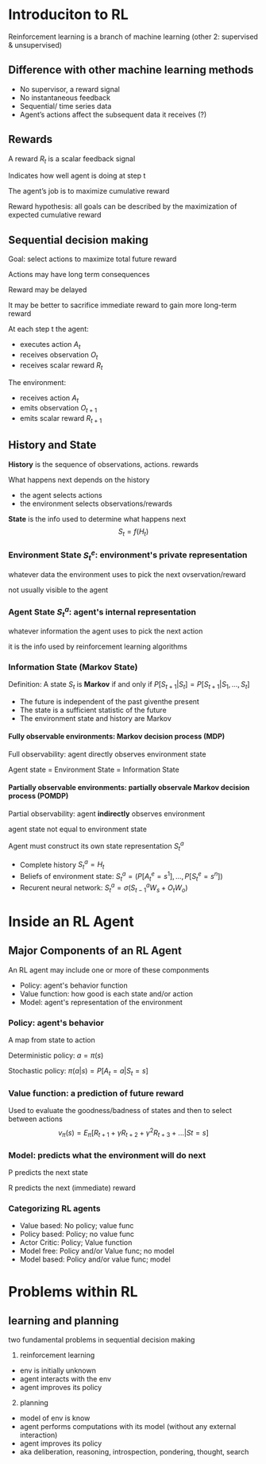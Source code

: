 # Introduciton to RL

Reinforcement learning is a branch of machine learning (other 2: supervised & unsupervised)

## Difference with other machine learning methods
- No supervisor, a reward signal
- No instantaneous feedback
- Sequential/ time series data
- Agent’s actions affect the subsequent data it receives (?)

## Rewards
A reward $R_t$ is a scalar feedback signal

Indicates how well agent is doing at step t

The agent’s job is to maximize cumulative reward

Reward hypothesis: all goals can be described by the maximization of expected cumulative reward

## Sequential decision making
Goal: select actions to maximize total future reward

Actions may have long term consequences

Reward may be delayed

It may be better to sacrifice immediate reward to gain more long-term reward

At each step t the agent:
- executes action $A_t$
- receives observation $O_t$
- receives scalar reward $R_t$

The environment:
- receives action $A_t$
- emits observation $O_{t+1}$
- emits scalar reward $R_{t+1}$

## History and State
**History** is the sequence of observations, actions. rewards

What happens next depends on the history
- the agent selects actions
- the environment selects observations/rewards

**State** is the info used to determine what happens next
$$
S_t = f(H_t)
$$

### Environment State $S_t^e$: environment's private representation
whatever data the environment uses to pick the next ovservation/reward

not usually visible to the agent

### Agent State $S_t^a$: agent's internal representation
whatever information the agent uses to pick the next action

it is the info used by reinforcement learning algorithms

### Information State (Markov State)
Definition: A state $S_t$ is **Markov** if and only if $P[S_{t+1}|S_t] = P[S_{t+1}|S_1,...,S_t]$
- The future is independent of the past giventhe present
- The state is a sufficient statistic of the future
- The environment state and history are Markov

#### Fully observable environments: Markov decision process (MDP)
Full observability: agent directly observes environment state

Agent state = Environment State = Information State

#### Partially observable environments: partially observale Markov decision process (POMDP)
Partial observability: agent **indirectly** observes environment

agent state not equal to environment state

Agent must construct its own state representation $S_t^a$
- Complete history $S_t^a = H_t$
- Beliefs of environment state: $S_t^a = (P[A_t^e=s^1],...,P[S_t^e= s^n])$
- Recurent neural network: $S_t^a=\sigma(S_{t-1}^aW_s+O_tW_o)$

# Inside an RL Agent

## Major Components of an RL Agent

An RL agent may include one or more of these componments
- Policy: agent's behavior function
- Value function: how good is each state and/or action
- Model: agent's representation of the environment

### Policy: agent's behavior
A map from state to action

Deterministic policy: $a=\pi(s)$

Stochastic policy: $\pi(a|s)=P[A_t=a|S_t=s]$

### Value function: a prediction of future reward
Used to evaluate the goodness/badness of states and then to select between actions
$$
v_\pi(s)= E_\pi[R_{t+1}+\gamma R_{t+2}+\gamma^2 R_{t+3}+...|St=s]
$$

### Model: predicts what the environment will do next
P predicts the next state

R predicts the next (immediate) reward

### Categorizing RL agents
- Value based: No policy; value func
- Policy based: Policy; no value func
- Actor Critic: Policy; Value function
- Model free: Policy and/or Value func; no model
- Model based: Policy and/or value func; model

# Problems within RL

## learning and planning
two fundamental problems in sequential decision making
1. reinforcement learning
- env is initially unknown
- agent interacts with the env
- agent improves its policy
2. planning
- model of env is know
- agent performs computations with its model (without any external interaction)
- agent improves its policy
- aka deliberation, reasoning, introspection, pondering, thought, search
